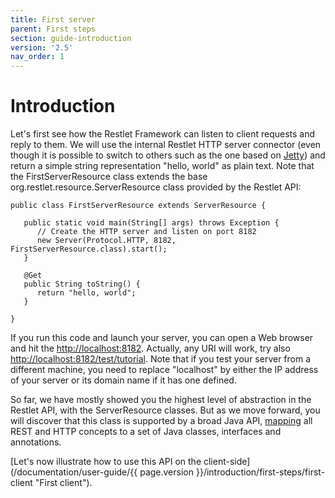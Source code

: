 ```yaml
---
title: First server
parent: First steps
section: guide-introduction
version: '2.5'
nav_order: 1
---
```

# Introduction

Let's first see how the Restlet Framework can listen to client requests
and reply to them. We will use the internal Restlet HTTP server
connector (even though it is possible to switch to others such as the
one based on
[Jetty](../../extensions/jetty "Eclipse Jetty extension"))
and return a simple string representation "hello, world" as plain text.
Note that the FirstServerResource class extends the base
org.restlet.resource.ServerResource class provided by the Restlet API:

<pre class="language-java"><code class="language-java">public class FirstServerResource extends ServerResource {  

   public static void main(String[] args) throws Exception {  
      // Create the HTTP server and listen on port 8182  
      new Server(Protocol.HTTP, 8182, FirstServerResource.class).start();  
   }

   @Get  
   public String toString() {  
      return "hello, world";  
   }

}  
</code></pre>

If you run this code and launch your server, you can open a Web browser
and hit the
[http://localhost:8182](http://localhost:8182/).
Actually, any URI will work, try also
[http://localhost:8182/test/tutorial](http://localhost:8182/test/tutorial).
Note that if you test your server from a different machine, you need to
replace "localhost" by either the IP address of your server or its
domain name if it has one defined.

So far, we have mostly showed you the highest level of abstraction in
the Restlet API, with the ServerResource classes. But as we move
forward, you will discover that this class is supported by a broad Java
API, [mapping](../../core/http-headers-mapping "Mapping HTTP headers")
all REST and HTTP concepts to a set of Java classes, interfaces and
annotations.

[Let's now illustrate how to use this API on the client-side](/documentation/user-guide/{{ page.version }}/introduction/first-steps/first-client "First client").
